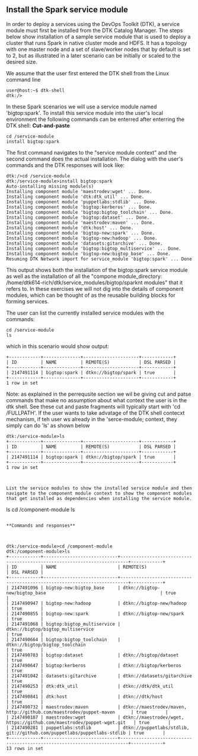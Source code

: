 ## Install the Spark service module
In order to deploy a services using the DevOps Toolkit (DTK), a service module must first be installed from the DTK Catalog Manager. The steps below show installation of a sample service module that is used to deploy a cluster that runs Spark in native cluster mode and HDFS. It has a topology with one master node and a set of slave/worker nodes that by default is set to 2, but as illustrated in a later scenario can be initially  or scaled to the desired size.

We assume that the user first entered the DTK shell from the Linux command line
```
user@host:~$ dtk-shell
dtk:/>
```
In these Spark scenarios we will use a service module named 'bigtop:spark'. To install this service module into the user's local environment the following commands can be enterred after enterring the DTK shell:
**Cut-and-paste**


```
cd /service-module
install bigtop:spark

```
The first command navigates to the "service module context" and the second command does the actual installation. The dialog with the user's commands and the DTK responses will look like:
```
dtk:/>cd /service-module
dtk:/service-module>install bigtop:spark
Auto-installing missing module(s)
Installing component module 'maestrodev:wget' ... Done.
Installing component module 'dtk:dtk_util' ... Done.
Installing component module 'puppetlabs:stdlib' ... Done.
Installing component module 'bigtop:kerberos' ... Done.
Installing component module 'bigtop:bigtop_toolchain' ... Done.
Installing component module 'bigtop:dataset' ... Done.
Installing component module 'maestrodev:maven' ... Done.
Installing component module 'dtk:host' ... Done.
Installing component module 'bigtop-new:spark' ... Done.
Installing component module 'bigtop-new:hadoop' ... Done.
Installing component module 'datasets:gitarchive' ... Done.
Installing component module 'bigtop:bigtop_multiservice' ... Done.
Installing component module 'bigtop-new:bigtop_base' ... Done.
Resuming DTK Network import for service_module 'bigtop:spark' ... Done
```
This output shows both the installation of the bigtop:spark service module as well as the installation of all the "compone
module_directory: /home/dtk614-rich/dtk/service_modules/bigtop/sparknt modules" that it refers to. In these exercises we will not dig into the details of component modules, which can be thought of as the reusable building blocks for forming services.

The user can list the currently installed service modules with the commands:
```
cd /service-module
ls
```
which in this scenario would show output:
```
+------------+--------------+---------------------+------------+
| ID         | NAME         | REMOTE(S)           | DSL PARSED |
+------------+--------------+---------------------+------------+
| 2147491114 | bigtop:spark | dtkn://bigtop/spark | true       |
+------------+--------------+---------------------+------------+
1 row in set
```
Note: as explained in the perrequsite section we wil be giving cut and patse commands that make no assumption about what context the user is in the dtk shell. See these cut and paste fragments will typically start with 'cd /FULLPATH'. If the user wants to take advatage of the DTK shell contecxt mechanism, if teh user ws already in the 'serce-module; context, they simply can do 'ls' as shown below
```
dtk:/service-module>ls
+------------+--------------+---------------------+------------+
| ID         | NAME         | REMOTE(S)           | DSL PARSED |
+------------+--------------+---------------------+------------+
| 2147491114 | bigtop:spark | dtkn://bigtop/spark | true       |
+------------+--------------+---------------------+------------+
1 row in set
```
```


List the service modules to show the installed service module and then navigate to the component module context to show the component modules that get installed as dependencies when installing the service module.
```
ls
cd /component-module
ls

```

**Commands and responses**



dtk:/service-module>cd /component-module
dtk:/component-module>ls
+------------+----------------------------+-------------------------------------------------------------------------+------------+
| ID         | NAME                       | REMOTE(S)                                                               | DSL PARSED |
+------------+----------------------------+-------------------------------------------------------------------------+------------+
| 2147491096 | bigtop-new:bigtop_base     | dtkn://bigtop-new/bigtop_base                                           | true       |
| 2147490947 | bigtop-new:hadoop          | dtkn://bigtop-new/hadoop                                                | true       |
| 2147490855 | bigtop-new:spark           | dtkn://bigtop-new/spark                                                 | true       |
| 2147491068 | bigtop:bigtop_multiservice | dtkn://bigtop/bigtop_multiservice                                       | true       |
| 2147490664 | bigtop:bigtop_toolchain    | dtkn://bigtop/bigtop_toolchain                                          | true       |
| 2147490703 | bigtop:dataset             | dtkn://bigtop/dataset                                                   | true       |
| 2147490647 | bigtop:kerberos            | dtkn://bigtop/kerberos                                                  | true       |
| 2147491042 | datasets:gitarchive        | dtkn://datasets/gitarchive                                              | true       |
| 2147490253 | dtk:dtk_util               | dtkn://dtk/dtk_util                                                     | true       |
| 2147490841 | dtk:host                   | dtkn://dtk/host                                                         | true       |
| 2147490732 | maestrodev:maven           | dtkn://maestrodev/maven, http://github.com/maestrodev/puppet-maven      | true       |
| 2147490187 | maestrodev:wget            | dtkn://maestrodev/wget, https://github.com/maestrodev/puppet-wget.git   | true       |
| 2147490281 | puppetlabs:stdlib          | dtkn://puppetlabs/stdlib, git://github.com/puppetlabs/puppetlabs-stdlib | true       |
+------------+----------------------------+-------------------------------------------------------------------------+------------+
13 rows in set
```
